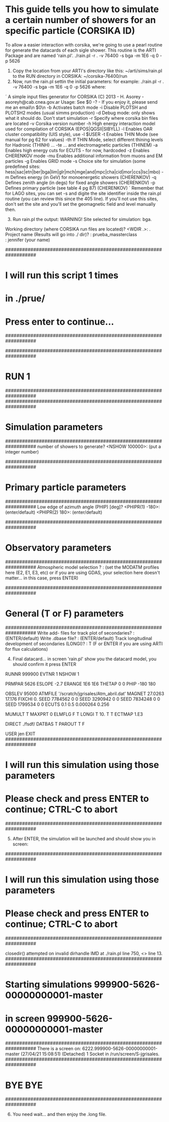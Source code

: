 # This guide tells you how to simulate a certain number of showers for an specific particle (CORSIKA ID)

To allow a easier interaction with corsika, we're going to use a pearl routine for generate the datacards of each sigle shower.
This routine is the ARTI Package and are named 'rain.pl'. ./rain.pl -r . -v 76400 -s bga -m 1E6 -q 0 -p 5626

1. Copy the location from your ARTI's directory like this: ~/arti/sims/rain.pl to the RUN directory in CORSIKA: ~/corsika-76400/run
2. Now, run the rain.pl settin the initial parameters: for example: ./rain.pl -r . -v 76400 -s bga -m 1E6 -q 0 -p 5626 where:

´
A simple input files generator for CORSIKA
       (C) 2013 - H. Asorey - asoreyh\@cab.cnea.gov.ar
       Usage: See $0 -?  - If you enjoy it, please send me an email\n
       $0\n
       -b                                  Activates batch mode
       -i                                  Disable PLOTSH and PLOTSH2 modes (usual simms production)
       -d                                  Debug mode: only shows what it should do. Don't start simulation
       -r  <working directory>             Specify where corsika bin files are located
       -v  <version>                       Corsika version number
       -h  <high energy interaction model> High energy interaction model used for compilation of CORSIKA (EPOS|QGSII|SIBYLL)
       -l  <cluster user name>             Enables OAR cluster compatibility (UIS style), use -l \$USER
       -t  <EFRCTHN> <WMAX> <RMAX>         Enables THIN Mode (see manual for pg 62 for values)
       -th <THINRAT> <WEITRAT>             If THIN Mode, select different thining levels for Hadronic (THINH) ...
       -te <THINRAT> <WEITRAT>             ... and electromagnetic particles (THINEM)
       -a                                  Enables high energy cuts for ECUTS - for now, hardcoded
       -z                                  Enables CHERENKOV mode
       -mu                                 Enables additional information from muons and EM particles
       -g                                  Enables GRID mode
       -s <site>                           Choice site for simulation (some predefined sites: hess|sac|etn|ber|bga|lim|glr|mch|mge|and|mpc|cha|cid|mor|ccs|lsc|mbo)
       -m <energy>                         Defines energy (in GeV) for monoenergetic showers (CHERENKOV)
       -q <theta>                          Defines zenith angle (in degs) for fixed angle showers (CHERENKOV)
       -p <prmpar>                         Defines primary particle (see table 4 pg 87) (CHERENKOV)
  ´
Remember that for LAGO sites, you can set -s and digite the site identifier inside the rain.pl routine (you can review this since the 405 line).
If you'll not use this sites, don't set the site and you'll set the geomagnetic field and level manually then.
  
3. Run rain.pl the output:
WARNING! Site selected for simulation: bga.

Working directory (where CORSIKA run files are located)?
<WDIR .>: .
Project name (Results will go into ./<project> dir)?
<DIRECT monobga>: prueba_massterclass  
<USER LAGO>: jennifer (your name)
  
###################################################################
# I will run this script 1 times
# in ./prue/
# Press enter to continue...
###################################################################

###################################################################
# RUN 1
###################################################################
###################################################################
# Simulation parameters
###################################################################
number of showers to generate?
<NSHOW 100000>: (put a integer number)

###################################################################
# Primary particle parameters
###################################################################
Low edge of azimuth angle (PHIP) [deg]?
<PHIPR(1) -180>: (enter/default)
<PHIPR(2) 180>: (enter/default)

###################################################################
# Observatory parameters
###################################################################
Atmospheric model selection ?
<ATMOSPHERE E1>: (set the MODATM profiles here (E2, E1, E3, etc) or if you are using GDAS, your selection here doesn't matter... in this case, press ENTER)

###################################################################
# General (T or F) parameters
###################################################################
Write add- files for track plot of secondaries?
<PLOTSH F>: (ENTER/default)
Write .dbase file?
<DATBAS T>: (ENTER/default)
Track longitudinal development of secondaries (LONGI)?
<LLONGI F>: T (F or ENTER if you are using ARTI for flux calculations)

4. Final datacard... in screen 'rain.pl' show you the datacard model, you should confirm it press ENTER

RUNNR       999900
EVTNR       1
NSHOW       1

PRMPAR      5626
ESLOPE      -2.7
ERANGE      1E6 1E6
THETAP      0 0
PHIP        -180 180

OBSLEV      95000
ATMFILE     '/scratch/jgrisales/Atm_abril.dat'
MAGNET      27.0263 17.176
FIXCHI      0.
SEED        7784562   0   0
SEED        3290942   0   0
SEED        7834248   0   0
SEED        1799534   0   0
ECUTS       0.1 0.5 0.000264 0.256



MUMULT      T
MAXPRT      0
ELMFLG      F   T
LONGI       T  10.  T  T
ECTMAP      1.E3


DIRECT      ./fsdf/
DATBAS      T
PAROUT      T F
 

 

 

USER        jen
EXIT
###################################################################
# I will run this simulation using those parameters
# Please check and press ENTER to continue; CTRL-C to abort
###################################################################

5. After ENTER, the simulation will be launched and should show you in screen:

###################################################################
# I will run this simulation using those parameters
# Please check and press ENTER to continue; CTRL-C to abort
###################################################################

closedir() attempted on invalid dirhandle IMD at ./rain.pl line 750, <> line 13.
###################################################################
# Starting simulations 999900-5626-00000000001-master
# in screen 999900-5626-00000000001-master
###################################################################
There is a screen on:
	6222.999900-5626-00000000001-master	(27/04/21 15:08:51)	(Detached)
1 Socket in /run/screen/S-jgrisales.
###################################################################
# BYE BYE
###################################################################

6. You need wait... and then enjoy the .long file.





  

